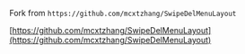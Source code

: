 Fork from `https://github.com/mcxtzhang/SwipeDelMenuLayout`

[https://github.com/mcxtzhang/SwipeDelMenuLayout](https://github.com/mcxtzhang/SwipeDelMenuLayout)